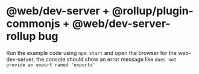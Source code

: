 # @web/dev-server + @rollup/plugin-commonjs + @web/dev-server-rollup bug

Run the example code using `npm start` and open the browser for the
web-dev-server, the console should show an error message like
`does not provide an export named 'exports'`
